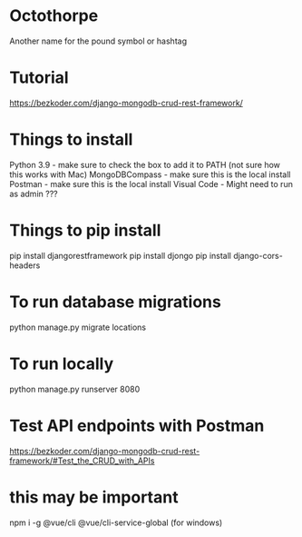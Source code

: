 # Octothorpe
Another name for the pound symbol or hashtag

# Tutorial
https://bezkoder.com/django-mongodb-crud-rest-framework/

# Things to install
Python 3.9 - make sure to check the box to add it to PATH (not sure how this works with Mac)
MongoDBCompass - make sure this is the local install
Postman - make sure this is the local install
Visual Code - Might need to run as admin ???

# Things to pip install
pip install djangorestframework
pip install djongo
pip install django-cors-headers

# To run database migrations
python manage.py migrate locations

# To run locally
python manage.py runserver 8080

# Test API endpoints with Postman
https://bezkoder.com/django-mongodb-crud-rest-framework/#Test_the_CRUD_with_APIs

# this may be important
npm i -g @vue/cli @vue/cli-service-global (for windows)
